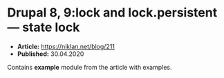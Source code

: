# Drupal 8, 9:lock and lock.persistent — state lock

  - **Article:** <https://niklan.net/blog/211>
  - **Published:** 30.04.2020

Contains **example** module from the article with examples.
